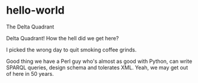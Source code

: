 # hello-world
The Delta Quadrant

Delta Quadrant! How the hell did we get here?

I picked the wrong day to quit smoking coffee grinds.

Good thing we have a Perl guy who's almost as good with Python, can write SPARQL queries, design schema and tolerates XML. Yeah, we may get out of here in 50 years.
